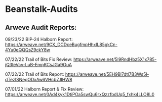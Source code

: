 # Beanstalk-Audits

## Arweve Audit Reports:

09/23/22 BIP-24 Halborn Report: https://arweave.net/9CX_DCDceBugfmpHhxlL85gkCn-4Yu0eQQQsZ9ckY8w

07/22/22 Trail of Bits Fix Review: https://arweave.net/5I9RndHbz5X1x785-jQ3IeVcv-LuB-EmpKCsJGa9OuA

07/22/22 Trail of Bits Report: https://arweave.net/5EH9Bl7dtI7B3Ws5l-dTezISNegODxAw6VHcb7JlHW8

07/01/22 Halborn Report & Fix Review: https://arweave.net/0Ad4kyk1DtiPOa5swQu6rxQzzfbdUq5_fxhk4LLO8L0

